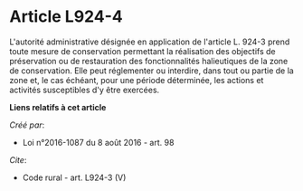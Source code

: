 # Article L924-4

L'autorité administrative désignée en application de l'article L. 924-3 prend toute mesure de conservation permettant la
réalisation des objectifs de préservation ou de restauration des fonctionnalités halieutiques de la zone de conservation.
Elle peut réglementer ou interdire, dans tout ou partie de la zone et, le cas échéant, pour une période déterminée, les
actions et activités susceptibles d'y être exercées.

**Liens relatifs à cet article**

_Créé par_:

  - Loi n°2016-1087 du 8 août 2016 - art. 98

_Cite_:

  - Code rural - art. L924-3 (V)
